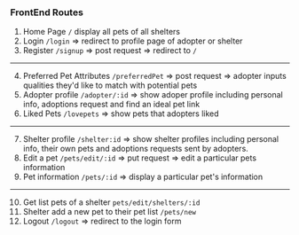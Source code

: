 
### FrontEnd Routes


1. Home Page `/` display all pets of all shelters
2. Login `/login` => redirect to profile page of adopter or shelter
3. Register `/signup` => post request => redirect to `/` 
___
4. Preferred Pet Attributes `/preferredPet` => post request => adopter inputs qualities they'd like to match with potential pets
5. Adopter profile `/adopter/:id` => show adoper profile including personal info, adoptions request and find an ideal pet link
6. Liked Pets `/lovepets` => show pets that adopters liked
___
7. Shelter profile `/shelter:id` => show shelter profiles including personal info, their own pets and adoptions requests sent by adopters.
8. Edit a pet `/pets/edit/:id` => put request => edit a particular pets information
9. Pet information `/pets/:id` => display a particular pet's information
---
10. Get list pets of a shelter `pets/edit/shelters/:id`
11. Shelter add a new pet to their pet list `/pets/new`
12. Logout `/logout` => redirect to the login form

